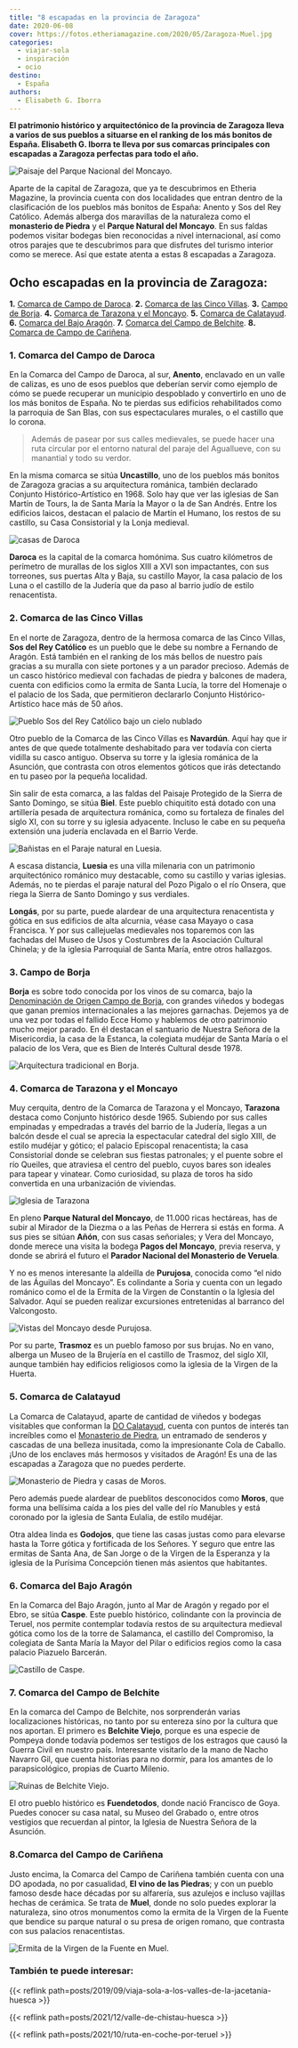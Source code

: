 ```yaml
---
title: "8 escapadas en la provincia de Zaragoza"
date: 2020-06-08
cover: https://fotos.etheriamagazine.com/2020/05/Zaragoza-Muel.jpg
categories: 
  - viajar-sola
  - inspiración
  - ocio
destino: 
  - España
authors: 
  - Elisabeth G. Iborra
---
```


**El patrimonio histórico y arquitectónico de la provincia de Zaragoza lleva a varios de 
sus pueblos a situarse en el ranking de los más bonitos de España. Elisabeth G. Iborra 
te lleva por sus comarcas principales con escapadas a Zaragoza perfectas para todo el 
año.** 

![Paisaje del Parque Nacional del Moncayo.](https://fotos.etheriamagazine.com/2020/05/Zaragoza-moncayo.jpg "Paisaje del Parque Nacional del Moncayo.")

Aparte de la capital de Zaragoza, que ya te descubrimos en Etheria Magazine, la 
provincia cuenta con dos localidades que entran dentro de la clasificación de los 
pueblos más bonitos de España: Anento y Sos del Rey Católico. Además alberga dos 
maravillas de la naturaleza como el **monasterio de Piedra** y el **Parque Natural del 
Moncayo**. En sus faldas podemos visitar bodegas bien reconocidas a nivel internacional, 
así como otros parajes que te descubrimos para que disfrutes del turismo interior como 
se merece. Así que estate atenta a estas 8 escapadas a Zaragoza. 

## Ocho escapadas en la provincia de Zaragoza:

**1\.** [Comarca de Campo de Daroca](#Campo-Daroca). **2.** [Comarca de las Cinco 
Villas](#Cinco-Villas). **3.** [Campo de Borja](#Campo-Borja). **4\.** [Comarca de 
Tarazona y el Moncayo](#Tarazona-Moncayo). **5.** [Comarca de Calatayud](#Calatayud). 
**6.** [Comarca del Bajo Aragón](#Bajo-Aragón). **7.** [Comarca del Campo de 
Belchite](#Campo-Belchite). **8.** [Comarca de Campo de Cariñena](#Campo-Cariñena). 

### 1\. Comarca del Campo de Daroca

En la Comarca del Campo de Daroca, al sur, **Anento**, enclavado en un valle de calizas, 
es uno de esos pueblos que deberían servir como ejemplo de cómo se puede recuperar un 
municipio despoblado y convertirlo en uno de los más bonitos de España. No te pierdas 
sus edificios rehabilitados como la parroquia de San Blas, con sus espectaculares 
murales, o el castillo que lo corona. 

> Además de pasear por sus calles medievales, se puede hacer una ruta circular por el 
> entorno natural del paraje del Aguallueve, con su manantial y todo su verdor. 

En la misma comarca se sitúa **Uncastillo**, uno de los pueblos más bonitos de Zaragoza 
gracias a su arquitectura románica, también declarado Conjunto Histórico-Artí­stico en 
1968. Solo hay que ver las iglesias de San Martín de Tours, la de Santa Marí­a la Mayor 
o la de San Andrés. Entre los edificios laicos, destacan el palacio de Martí­n el 
Humano, los restos de su castillo, su Casa Consistorial y la Lonja medieval. 

![casas de Daroca](https://fotos.etheriamagazine.com/2020/05/Zaragoza-Daroca.jpg "Daroca.")

**Daroca** es la capital de la comarca homónima. Sus cuatro kilómetros de perí­metro de 
murallas de los siglos XIII a XVI son impactantes, con sus torreones, sus puertas Alta y 
Baja, su castillo Mayor, la casa palacio de los Luna o el castillo de la Judería que da 
paso al barrio judío de estilo renacentista. 

### 2\. Comarca de las Cinco Villas

En el norte de Zaragoza, dentro de la hermosa comarca de las Cinco Villas, **Sos del Rey 
Católico** es un pueblo que le debe su nombre a Fernando de Aragón. Está también en el 
ranking de los más bellos de nuestro paí­s gracias a su muralla con siete portones y a 
un parador precioso. Además de un casco histórico medieval con fachadas de piedra y 
balcones de madera, cuenta con edificios como la ermita de Santa Lucía, la torre del 
Homenaje o el palacio de los Sada, que permitieron declararlo Conjunto 
Histórico-Artístico hace más de 50 años. 

![Pueblo Sos del Rey Católico bajo un cielo nublado](https://fotos.etheriamagazine.com/2020/05/Zaragoza-sos-del-rey-catolico.jpg "Sos del Rey Católico.")

Otro pueblo de la Comarca de las Cinco Villas es **Navardún**. Aquí hay que ir antes de 
que quede totalmente deshabitado para ver todaví­a con cierta vidilla su casco antiguo. 
Observa su torre y la iglesia románica de la Asunción, que contrasta con otros elementos 
góticos que irás detectando en tu paseo por la pequeña localidad. 

Sin salir de esta comarca, a las faldas del Paisaje Protegido de la Sierra de Santo 
Domingo, se sitúa **Biel**. Este pueblo chiquitito está dotado con una artillerí­a 
pesada de arquitectura románica, como su fortaleza de finales del siglo XI, con su torre 
y su iglesia adyacente. Incluso le cabe en su pequeña extensión una judería enclavada en 
el Barrio Verde. 

![Bañistas en el Paraje natural en Luesia.](https://fotos.etheriamagazine.com/2020/05/Zaragoza-Luesia.jpg "Paraje natural en Luesia. © Turismo de Zaragoza")

A escasa distancia, **Luesia** es una villa milenaria con un patrimonio arquitectónico 
románico muy destacable, como su castillo y varias iglesias. Además, no te pierdas el 
paraje natural del Pozo Pigalo o el rí­o Onsera, que riega la Sierra de Santo Domingo y 
sus verdiales. 

**Longás**, por su parte, puede alardear de una arquitectura renacentista y gótica en 
sus edificios de alta alcurnia, véase casa Mayayo o casa Francisca. Y por sus 
callejuelas medievales nos toparemos con las fachadas del Museo de Usos y Costumbres de 
la Asociación Cultural Chinela; y de la iglesia Parroquial de Santa María, entre otros 
hallazgos. 

### 3\. Campo de Borja

**Borja** es sobre todo conocida por los vinos de su comarca, bajo la [Denominación de 
Origen Campo de Borja](http://docampodeborja.com), con grandes viñedos y bodegas que 
ganan premios internacionales a las mejores garnachas. Dejemos ya de una vez por todas 
el fallido Ecce Homo y hablemos de otro patrimonio mucho mejor parado. En él destacan el 
santuario de Nuestra Señora de la Misericordia, la casa de la Estanca, la colegiata 
mudéjar de Santa María o el palacio de los Vera, que es Bien de Interés Cultural desde 
1978. 

![Arquitectura tradicional en Borja.](https://fotos.etheriamagazine.com/2020/05/Zaragoza-Borja.jpg "Borja. © Turismo de Zaragoza")

### 4\. Comarca de Tarazona y el Moncayo

Muy cerquita, dentro de la Comarca de Tarazona y el Moncayo, **Tarazona** destaca como 
Conjunto histórico desde 1965. Subiendo por sus calles empinadas y empedradas a través 
del barrio de la Juderí­a, llegas a un balcón desde el cual se aprecia la espectacular 
catedral del siglo XIII, de estilo mudéjar y gótico; el palacio Episcopal renacentista; 
la casa Consistorial donde se celebran sus fiestas patronales; y el puente sobre el rí­o 
Queiles, que atraviesa el centro del pueblo, cuyos bares son ideales para tapear y 
vinatear. Como curiosidad, su plaza de toros ha sido convertida en una urbanización de 
viviendas. 

![Iglesia de Tarazona](https://fotos.etheriamagazine.com/2020/05/Zaragoza-Tarazona.jpg "Tarazona.")

En pleno **Parque Natural del Moncayo**, de 11.000 ricas hectáreas, has de subir al 
Mirador de la Diezma o a las Peñas de Herrera si estás en forma. A sus pies se sitúan 
**Añón**, con sus casas señoriales; y Vera del Moncayo, donde merece una visita la 
bodega **Pagos del Moncayo**, previa reserva, y donde se abrirá el futuro el **Parador 
Nacional del Monasterio de Veruela**. 

Y no es menos interesante la aldeilla de **Purujosa**, conocida como “el nido de las 
Águilas del Moncayo”. Es colindante a Soria y cuenta con un legado románico como el de 
la Ermita de la Virgen de Constantín o la Iglesia del Salvador. Aquí se pueden realizar 
excursiones entretenidas al barranco del Valcongosto. 

![Vistas del Moncayo desde Purujosa.](https://fotos.etheriamagazine.com/2020/05/Zaragoza-moncayo-cara-oculta.jpg "El Moncayo desde Purujosa. © Turismo de Zaragoza")

Por su parte, **Trasmoz** es un pueblo famoso por sus brujas. No en vano, alberga un 
Museo de la Brujería en el castillo de Trasmoz, del siglo XII, aunque también hay 
edificios religiosos como la iglesia de la Virgen de la Huerta. 

### 5\. Comarca de Calatayud

La Comarca de Calatayud, aparte de cantidad de viñedos y bodegas visitables que 
conforman la [DO Calatayud](http://www.docalatayud.com), cuenta con puntos de interés 
tan increíbles como el [Monasterio de Piedra](https://monasteriopiedra.com), un 
entramado de senderos y cascadas de una belleza inusitada, como la impresionante Cola de 
Caballo. ¡Uno de los enclaves más hermosos y visitados de Aragón! Es una de las 
escapadas a Zaragoza que no puedes perderte. 

![Monasterio de Piedra y casas de Moros.](https://fotos.etheriamagazine.com/2020/05/Zaragoza-monasterio-piedra-moros.jpg "Monasterio de Piedra y Moros.")

Pero además puede alardear de pueblitos desconocidos como **Moros**, que forma una 
bellí­sima caí­da a los pies del valle del rí­o Manubles y está coronado por la iglesia 
de Santa Eulalia, de estilo mudéjar. 

Otra aldea linda es **Godojos**, que tiene las casas justas como para elevarse hasta la 
Torre gótica y fortificada de los Señores. Y seguro que entre las ermitas de Santa Ana, 
de San Jorge o de la Virgen de la Esperanza y la iglesia de la Purí­sima Concepción 
tienen más asientos que habitantes. 

### 6\. Comarca del Bajo Aragón

En la Comarca del Bajo Aragón, junto al Mar de Aragón y regado por el Ebro, se sitúa 
**Caspe**. Este pueblo histórico, colindante con la provincia de Teruel, nos permite 
contemplar todavía restos de su arquitectura medieval gótica como los de la torre de 
Salamanca, el castillo del Compromiso, la colegiata de Santa María la Mayor del Pilar o 
edificios regios como la casa palacio Piazuelo Barcerán. 

![Castillo de Caspe.](https://fotos.etheriamagazine.com/2020/05/Zaragoza-Caspe.jpg "Castillo de Caspe. © Turismo de Zaragoza")

### 7\. Comarca del Campo de Belchite

En la comarca del Campo de Belchite, nos sorprenderán varias localizaciones históricas, 
no tanto por su entereza sino por la cultura que nos aportan. El primero es **Belchite 
Viejo**, porque es una especie de Pompeya donde todavía podemos ser testigos de los 
estragos que causó la Guerra Civil en nuestro país. Interesante visitarlo de la mano de 
Nacho Navarro Gil, que cuenta historias para no dormir, para los amantes de lo 
parapsicológico, propias de Cuarto Milenio. 

![Ruinas de Belchite Viejo.](https://fotos.etheriamagazine.com/2020/05/Zaragoza-belchite-viejo.jpg "Belchite Viejo. © Turismo de Zaragoza")

El otro pueblo histórico es **Fuendetodos**, donde nació Francisco de Goya. Puedes 
conocer su casa natal, su Museo del Grabado o, entre otros vestigios que recuerdan al 
pintor, la Iglesia de Nuestra Señora de la Asunción. 

### 8.Comarca del Campo de Cariñena

Justo encima, la Comarca del Campo de Cariñena también cuenta con una DO apodada, no por 
casualidad, **El vino de las Piedras**; y con un pueblo famoso desde hace décadas por su 
alfarería, sus azulejos e incluso vajillas hechas de cerámica. Se trata de **Muel**, 
donde no solo puedes explorar la naturaleza, sino otros monumentos como la ermita de la 
Virgen de la Fuente que bendice su parque natural o su presa de origen romano, que 
contrasta con sus palacios renacentistas. 

![Ermita de la Virgen de la Fuente en Muel.](https://fotos.etheriamagazine.com/2020/05/Zaragoza-Muel.jpg "Ermita de la Virgen de la Fuente en Muel. © Turismo de Zaragoza")

### También te puede interesar:

{{< reflink path=posts/2019/09/viaja-sola-a-los-valles-de-la-jacetania-huesca >}} 

{{< reflink path=posts/2021/12/valle-de-chistau-huesca >}} 

{{< reflink path=posts/2021/10/ruta-en-coche-por-teruel >}}
